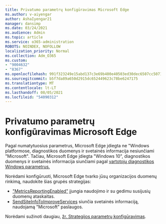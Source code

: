 ```yaml
---
title: Privatumo parametrų konfigūravimas Microsoft Edge
ms.author: v-aiyengar
author: AshaIyengar21
manager: dansimp
ms.date: 03/24/2021
ms.audience: Admin
ms.topic: article
ms.service: o365-administration
ROBOTS: NOINDEX, NOFOLLOW
localization_priority: Normal
ms.collection: Adm_O365
ms.custom:
- "9004632"
- "8367"
ms.openlocfilehash: 991f323249e15abd137c3e69b400e40503ed30dec6507cc5071a0b1af7f72bb3
ms.sourcegitcommit: b5f7da89a650d2915dc652449623c78be6247175
ms.translationtype: MT
ms.contentlocale: lt-LT
ms.lasthandoff: 08/05/2021
ms.locfileid: "54090312"
---
```

# <a name="configure-privacy-settings-in-microsoft-edge"></a>Privatumo parametrų konfigūravimas Microsoft Edge

Pagal numatytuosius parametrus, Microsoft Edge įdiegta ne "Windows platformose, diagnostikos duomenys ir svetainės informacija nesiunčiami "Microsoft". Tačiau, Microsoft Edge įdiegta "Windows 10", diagnostikos duomenys ir svetainės informacija siunčiami pagal [vartotojų diagnostikos Windows parametrus.](https://go.microsoft.com/fwlink/?linkid=2132472)

Norėdami konfigūruoti, Microsoft Edge tvarko jūsų organizacijos duomenų rinkimą, naudokite šias grupės strategijas:
- ["MetricsReportingEnabled"](https://go.microsoft.com/fwlink/?linkid=2132470) įjungia naudojimo ir su gedimu susijusių duomenų ataskaitas.
- [SendSiteInfoToImproveServices](https://go.microsoft.com/fwlink/?linkid=2132470) siunčia svetainės informaciją, naudojamą "Microsoft" paslaugos.

Norėdami sužinoti daugiau, [žr. Strategijos parametrų konfigūravimas](https://go.microsoft.com/fwlink/?linkid=2132577).
